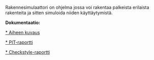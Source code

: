 Rakennesimulaattori on ohjelma jossa voi rakentaa palkeista erilaista rakenteita ja sitten simuloida niiden käyttäytymistä.

**Dokumentaatio:**

[* Aiheen kuvaus](dokumentaatio/aiheenKuvausJaRakenne.md)

[* PIT-raportti](dokumentaatio/201605262210/index.html)

[* Checkstyle-raportti](dokumentaatio/checkstyle.html)
